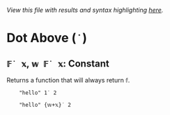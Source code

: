 *View this file with results and syntax highlighting [here](https://mlochbaum.github.io/BQN/help/constant.html).*

# Dot Above (`˙`)

## `𝔽˙ 𝕩`, `𝕨 𝔽˙ 𝕩`: Constant

Returns a function that will always return `𝕗`.

        "hello" 1˙ 2

        "hello" {𝕨+𝕩}˙ 2
